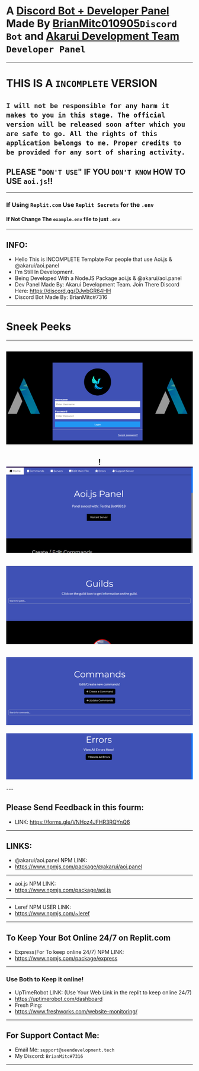 # A [Discord Bot + Developer Panel](https://github.com/BrianMitc010905/aoijs.js-Discord-Bot-and-Developer-Panel) Made By [BrianMitc010905](https://github.com/BrianMitc010905)`Discord Bot` and [Akarui Development Team](https://github.com/AkaruiDevelopment) `Developer Panel`
---
# THIS IS A `INCOMPLETE` VERSION 
`I will not be responsible for any harm it makes to you in this stage. The official version will be released soon after which you are safe to go. All the rights of this application belongs to me. Proper credits to be provided for any sort of sharing activity.`
---
## PLEASE "`DON'T USE`" IF YOU `DON'T KNOW` HOW TO USE `aoi.js`!!
---
### If Using `Replit.com` Use `Replit Secrets` for the `.env` 
#### If Not Change The `example.env` file to just `.env`
---
## INFO: 
- Hello This is INCOMPLETE Template For people that use Aoi.js & @akarui/aoi.panel
- I'm Still In Development. 
- Being Developed With a NodeJS Package aoi.js & @akarui/aoi.panel
- Dev Panel Made By: Akarui Development Team. Join There Discord Here: https://discord.gg/DJwbGR64HH
- Discord Bot Made By: BrianMitc#7316 
---
# Sneek Peeks
---
<div align="center">
  
![image](images/devpanel1.PNG)
---
!![image](images/devpanel2.PNG)
---
![image](images/devpanel3.PNG)
---
![image](images/devpanel4.PNG)
---
![image](images/devpanel5.PNG)
</div>
---

## Please Send Feedback in this fourm: 

- LINK: https://forms.gle/VNHoz4JFHR3RQYnQ6
---
## LINKS:
- @akarui/aoi.panel NPM LINK:
- https://www.npmjs.com/package/@akarui/aoi.panel
---
- aoi.js NPM LINK:
- https://www.npmjs.com/package/aoi.js
---
- Leref NPM USER LINK:
- https://www.npmjs.com/~leref
---
## To Keep Your Bot Online 24/7 on Replit.com
- Express(For To keep online 24/7) NPM LINK: 
- https://www.npmjs.com/package/express
---
### Use Both to Keep it online!
- UpTimeRobot LINK: (Use Your Web Link in the replit to keep online 24/7)
- https://uptimerobot.com/dashboard
- Fresh Ping:
- https://www.freshworks.com/website-monitoring/
---
## For Support Contact Me:
- Email Me: `support@seendevelopment.tech`
- My Discord: `BrianMitc#7316`
---

